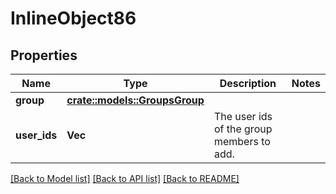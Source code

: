 # InlineObject86

## Properties

Name | Type | Description | Notes
------------ | ------------- | ------------- | -------------
**group** | [**crate::models::GroupsGroup**](_groups_group.md) |  | 
**user_ids** | **Vec<String>** | The user ids of the group members to add. | 

[[Back to Model list]](../README.md#documentation-for-models) [[Back to API list]](../README.md#documentation-for-api-endpoints) [[Back to README]](../README.md)


